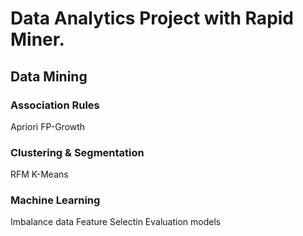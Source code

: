 # Data Analytics Project with Rapid Miner.

## Data Mining


### Association Rules
Apriori
FP-Growth

### Clustering & Segmentation
RFM
K-Means

### Machine Learning

Imbalance data
Feature Selectin
Evaluation models
